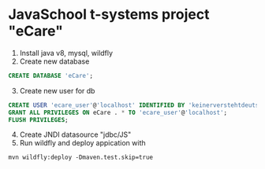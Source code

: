 # JavaSchool t-systems project "eCare"

1. Install java v8, mysql, wildfly
2. Create new database
``` sql
CREATE DATABASE 'eCare';
```
3. Create new user for db
``` sql
CREATE USER 'ecare_user'@'localhost' IDENTIFIED BY 'keinerverstehtdeutsch';
GRANT ALL PRIVILEGES ON eCare . * TO 'ecare_user'@'localhost';
FLUSH PRIVILEGES;
```
4. Create JNDI datasource "jdbc/JS"
5. Run wildfly and deploy appication with
```
mvn wildfly:deploy -Dmaven.test.skip=true
```
